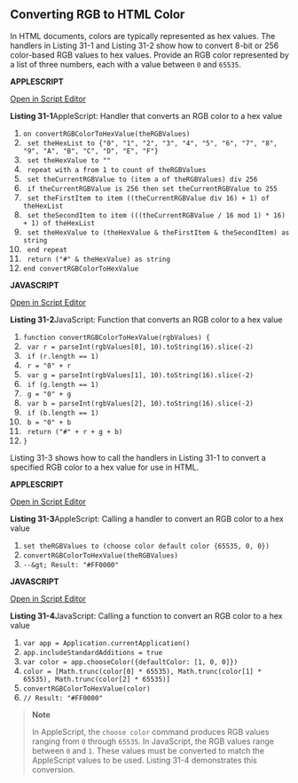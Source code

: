 <a id="//apple_ref/doc/uid/TP40016239-CH49"></a><a id="//apple_ref/doc/uid/TP40016239-CH49-SW1"></a>
<a id="//apple_ref/doc/uid/TP40016239-CH63"></a><a id="//apple_ref/doc/uid/TP40016239-CH63-SW1"></a>

## Converting RGB to HTML Color

In HTML documents, colors are typically represented as hex values. The handlers in Listing 31-1 and Listing 31-2 show how to convert 8-bit or 256 color-based RGB values to hex values. Provide an RGB color represented by a list of three numbers, each with a value between `0` and `65535`.

**APPLESCRIPT**

[Open in Script Editor](https://developer.apple.com/library/archive/mac-automation-scripting-guide/applescript:/com.apple.scripteditor?action=new&script=on%20convertRGBColorToHexValue%28theRGBValues%29%0A%20%20%20%20set%20theHexList%20to%20%7B%220%22%2C%20%221%22%2C%20%222%22%2C%20%223%22%2C%20%224%22%2C%20%225%22%2C%20%226%22%2C%20%227%22%2C%20%228%22%2C%20%229%22%2C%20%22A%22%2C%20%22B%22%2C%20%22C%22%2C%20%22D%22%2C%20%22E%22%2C%20%22F%22%7D%0A%20%20%20%20set%20theHexValue%20to%20%22%22%0A%20%20%20%20repeat%20with%20a%20from%201%20to%20count%20of%20theRGBValues%0A%20%20%20%20%20%20%20%20set%20theCurrentRGBValue%20to%20%28item%20a%20of%20theRGBValues%29%20div%20256%0A%20%20%20%20%20%20%20%20if%20theCurrentRGBValue%20is%20256%20then%20set%20theCurrentRGBValue%20to%20255%0A%20%20%20%20%20%20%20%20set%20theFirstItem%20to%20item%20%28%28theCurrentRGBValue%20div%2016%29%20%2B%201%29%20of%20theHexList%0A%20%20%20%20%20%20%20%20set%20theSecondItem%20to%20item%20%28%28%28theCurrentRGBValue%20%2F%2016%20mod%201%29%20*%2016%29%20%2B%201%29%20of%20theHexList%0A%20%20%20%20%20%20%20%20set%20theHexValue%20to%20%28theHexValue%20%26%20theFirstItem%20%26%20theSecondItem%29%20as%20string%0A%20%20%20%20end%20repeat%0A%20%20%20%20return%20%28%22%23%22%20%26%20theHexValue%29%20as%20string%0Aend%20convertRGBColorToHexValue)

<a id="//apple_ref/doc/uid/TP40016239-CH49-SW2"></a>
**Listing 31-1**AppleScript: Handler that converts an RGB color to a hex value

1. `on convertRGBColorToHexValue(theRGBValues)`
2. ` set theHexList to {"0", "1", "2", "3", "4", "5", "6", "7", "8", "9", "A", "B", "C", "D", "E", "F"}`
3. ` set theHexValue to ""`
4. ` repeat with a from 1 to count of theRGBValues`
5. ` set theCurrentRGBValue to (item a of theRGBValues) div 256`
6. ` if theCurrentRGBValue is 256 then set theCurrentRGBValue to 255`
7. ` set theFirstItem to item ((theCurrentRGBValue div 16) + 1) of theHexList`
8. ` set theSecondItem to item (((theCurrentRGBValue / 16 mod 1) * 16) + 1) of theHexList`
9. ` set theHexValue to (theHexValue & theFirstItem & theSecondItem) as string`
10. ` end repeat`
11. ` return ("#" & theHexValue) as string`
12. `end convertRGBColorToHexValue`

**JAVASCRIPT**

[Open in Script Editor](https://developer.apple.com/library/archive/mac-automation-scripting-guide/applescript:/com.apple.scripteditor?action=new&script=function%20convertRGBColorToHexValue%28rgbValues%29%20%7B%0A%20%20%20%20var%20r%20%3D%20parseInt%28rgbValues%5B0%5D%2C%2010%29.toString%2816%29.slice%28-2%29%0A%20%20%20%20if%20%28r.length%20%3D%3D%201%29%0A%20%20%20%20%20%20%20%20r%20%3D%20%220%22%20%2B%20r%0A%20%20%20%20var%20g%20%3D%20parseInt%28rgbValues%5B1%5D%2C%2010%29.toString%2816%29.slice%28-2%29%0A%20%20%20%20if%20%28g.length%20%3D%3D%201%29%0A%20%20%20%20%20%20%20%20g%20%3D%20%220%22%20%2B%20g%0A%20%20%20%20var%20b%20%3D%20parseInt%28rgbValues%5B2%5D%2C%2010%29.toString%2816%29.slice%28-2%29%0A%20%20%20%20if%20%28b.length%20%3D%3D%201%29%0A%20%20%20%20%20%20%20%20b%20%3D%20%220%22%20%2B%20b%0A%20%20%20%20return%20%28%22%23%22%20%2B%20r%20%2B%20g%20%2B%20b%29%0A%7D)

<a id="//apple_ref/doc/uid/TP40016239-CH49-SW4"></a>
**Listing 31-2**JavaScript: Function that converts an RGB color to a hex value

1. `function convertRGBColorToHexValue(rgbValues) {`
2. ` var r = parseInt(rgbValues[0], 10).toString(16).slice(-2)`
3. ` if (r.length == 1)`
4. ` r = "0" + r`
5. ` var g = parseInt(rgbValues[1], 10).toString(16).slice(-2)`
6. ` if (g.length == 1)`
7. ` g = "0" + g`
8. ` var b = parseInt(rgbValues[2], 10).toString(16).slice(-2)`
9. ` if (b.length == 1)`
10. ` b = "0" + b`
11. ` return ("#" + r + g + b)`
12. `}`

Listing 31-3 shows how to call the handlers in Listing 31-1 to convert a specified RGB color to a hex value for use in HTML.

**APPLESCRIPT**

[Open in Script Editor](https://developer.apple.com/library/archive/mac-automation-scripting-guide/applescript:/com.apple.scripteditor?action=new&script=set%20theRGBValues%20to%20%28choose%20color%20default%20color%20%7B65535%2C%200%2C%200%7D%29%0AconvertRGBColorToHexValue%28theRGBValues%29)

<a id="//apple_ref/doc/uid/TP40016239-CH49-SW3"></a>
**Listing 31-3**AppleScript: Calling a handler to convert an RGB color to a hex value

1. `set theRGBValues to (choose color default color {65535, 0, 0})`
2. `convertRGBColorToHexValue(theRGBValues)`
3. `--&gt; Result: "#FF0000"`

**JAVASCRIPT**

[Open in Script Editor](https://developer.apple.com/library/archive/mac-automation-scripting-guide/applescript:/com.apple.scripteditor?action=new&script=var%20app%20%3D%20Application.currentApplication%28%29%0Aapp.includeStandardAdditions%20%3D%20true%0A%0Avar%20color%20%3D%20app.chooseColor%28%7BdefaultColor%3A%20%5B1%2C%200%2C%200%5D%7D%29%0Acolor%20%3D%20%5BMath.trunc%28color%5B0%5D%20*%2065535%29%2C%20Math.trunc%28color%5B1%5D%20*%2065535%29%2C%20Math.trunc%28color%5B2%5D%20*%2065535%29%5D%0AconvertRGBColorToHexValue%28color%29)

<a id="//apple_ref/doc/uid/TP40016239-CH49-SW5"></a>
**Listing 31-4**JavaScript: Calling a function to convert an RGB color to a hex value

1. `var app = Application.currentApplication()`
2. `app.includeStandardAdditions = true`
4. `var color = app.chooseColor({defaultColor: [1, 0, 0]})`
5. `color = [Math.trunc(color[0] * 65535), Math.trunc(color[1] * 65535), Math.trunc(color[2] * 65535)]`
6. `convertRGBColorToHexValue(color)`
7. `// Result: "#FF0000"`

> **Note**
>
>
> In AppleScript, the `choose color` command produces RGB values ranging from `0` through `65535`. In JavaScript, the RGB values range between `0` and `1`. These values must be converted to match the AppleScript values to be used. Listing 31-4 demonstrates this conversion.
